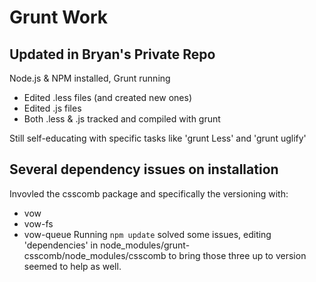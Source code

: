 Grunt Work
=====================
## Updated in Bryan's Private Repo
Node.js & NPM installed, Grunt running
* Edited .less files (and created new ones)
* Edited .js files
* Both .less & .js tracked and compiled with grunt

Still self-educating with specific tasks like 'grunt Less' and 'grunt uglify'

## Several dependency issues on installation
Invovled the csscomb package and specifically the versioning with:
* vow
* vow-fs
* vow-queue
Running `npm update` solved some issues, editing 'dependencies' in node_modules/grunt-csscomb/node_modules/csscomb to bring those three up to version seemed to help as well.

